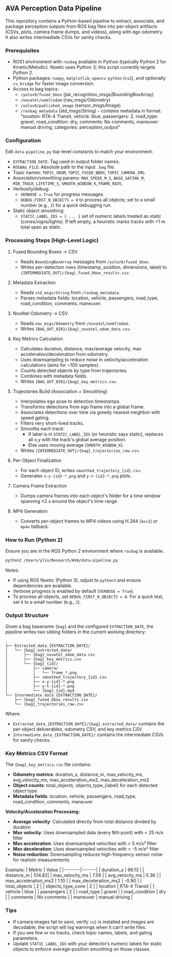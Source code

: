 ## AVA Perception Data Pipeline

This repository contains a Python-based pipeline to extract, associate, and package perception outputs from ROS bag files into per-object artifacts (CSVs, plots, camera frame dumps, and videos), along with ego odometry. It also writes intermediate CSVs for sanity checks.

### Prerequisites
- ROS1 environment with `rosbag` available in Python (typically Python 2 for Kinetic/Melodic). Noetic uses Python 3; this script currently targets Python 2.
- Python packages: `numpy`, `matplotlib`, `opencv-python` (`cv2`), and optionally `cv_bridge` for faster image conversion.
- Access to bag topics:
  - `/yolov9/fused_bbox` (jsk_recognition_msgs/BoundingBoxArray)
  - `/novatel/oem7/odom` (nav_msgs/Odometry)
  - `/yolov9/published_image` (sensor_msgs/Image)
  - `/rosbag_metadata` (std_msgs/String) - contains metadata in format: "location: RTA-4 Transit, vehicle: blue, passengers: 2, road_type: gravel, road_condition: dry, comments: No comments, maneuver: manual driving, categories: perception_output"

### Configuration
Edit `data-pipeline.py` top-level constants to match your environment:
- `EXTRACTION_DATE`: Tag used in output folder names.
- `ROSBAG_FILE`: Absolute path to the input `.bag` file.
- Topic names: `TOPIC_ODOM`, `TOPIC_FUSED_BBOX`, `TOPIC_CAMERA_IMG`.
- Association/smoothing params: `MAX_SPEED_M_S`, `BASE_GATING_M`, `MIN_TRACK_LIFETIME_S`, `SMOOTH_WINDOW_K`, `FRAME_RATE`.
- Verbosity/debug:
  - `VERBOSE = True` for progress messages.
  - `DEBUG_FIRST_N_OBJECTS = 0` to process all objects; set to a small number (e.g., `2`) for a quick debugging run.
- Static object smoothing:
  - `STATIC_LABEL_IDS = { ... }` set of numeric labels treated as static (cones/signs/lights). If left empty, a heuristic marks tracks with <1 m total span as static.

### Processing Steps (High-Level Logic)
1) Fused Bounding Boxes → CSV
   - Reads `BoundingBoxArray` messages from `/yolov9/fused_bbox`.
   - Writes per-detection rows (timestamp, position, dimensions, label) to `{INTERMEDIATE_OUT}/{bag}_fused_bbox_results.csv`.

2) Metadata Extraction
   - Reads `std_msgs/String` from `/rosbag_metadata`.
   - Parses metadata fields: location, vehicle, passengers, road_type, road_condition, comments, maneuver.

3) NovAtel Odometry → CSV
   - Reads `nav_msgs/Odometry` from `/novatel/oem7/odom`.
   - Writes `{BAG_OUT_DIR}/{bag}_novatel_odom_data.csv`.

4) Key Metrics Calculation
   - Calculates duration, distance, max/average velocity, max acceleration/deceleration from odometry.
   - Uses downsampling to reduce noise in velocity/acceleration calculations (aims for ~100 samples).
   - Counts detected objects by type from trajectories.
   - Combines with metadata fields.
   - Writes `{BAG_OUT_DIR}/{bag}_key_metrics.csv`.

5) Trajectories Build (Association + Smoothing)
   - Interpolates ego pose to detection timestamps.
   - Transforms detections from ego frame into a global frame.
   - Associates detections over time via greedy nearest-neighbor with speed gating.
   - Filters very short-lived tracks.
   - Smooths each track:
     - If label is in `STATIC_LABEL_IDS` (or heuristic says static), replaces all x,y with the track's global average position.
     - Else uses moving average (`SMOOTH_WINDOW_K`).
   - Writes `{INTERMEDIATE_OUT}/{bag}_trajectories_raw.csv`.

6) Per-Object Finalization
   - For each object ID, writes `smoothed_trajectory_{id}.csv`.
   - Generates `x-y-{id}-*.png` and `y-t-{id}-*.png` plots.

7) Camera Frame Extraction
   - Dumps camera frames into each object's folder for a time window spanning ±2 s around the object's time range.

8) MP4 Generation
   - Converts per-object frames to MP4 videos using H.264 (`avc1`) or `mp4v` fallback.

### How to Run (Python 2)
Ensure you are in the ROS Python 2 environment where `rosbag` is available.

```bash
python2 /Users/ylin/Research/AVA/data-pipeline.py
```

Notes:
- If using ROS Noetic (Python 3), adjust to `python3` and ensure dependencies are available.
- Verbose progress is enabled by default (`VERBOSE = True`).
- To process all objects, set `DEBUG_FIRST_N_OBJECTS = 0`. For a quick test, set it to a small number (e.g., `2`).

### Output Structure

Given a bag basename `{bag}` and the configured `EXTRACTION_DATE`, the pipeline writes two sibling folders in the current working directory:

```text
.
├── Extracted_data_{EXTRACTION_DATE}/
│   └── {bag}_extracted_data/
│       ├── {bag}_novatel_odom_data.csv
│       ├── {bag}_key_metrics.csv
│       └── {bag}_{id}/
│           ├── camera/
│           │   └── frame_*.png
│           ├── smoothed_trajectory_{id}.csv
│           ├── x-y-{id}-*.png
│           ├── y-t-{id}-*.png
│           └── {bag}_{id}.mp4
└── Intermediate_data_{EXTRACTION_DATE}/
    ├── {bag}_fused_bbox_results.csv
    └── {bag}_trajectories_raw.csv
```

Where:
- `Extracted_data_{EXTRACTION_DATE}/{bag}_extracted_data/` contains the per-object deliverables, odometry CSV, and key metrics CSV.
- `Intermediate_data_{EXTRACTION_DATE}/` contains the intermediate CSVs for sanity checks.

### Key Metrics CSV Format
The `{bag}_key_metrics.csv` file contains:
- **Odometry metrics**: duration_s, distance_m, max_velocity_ms, avg_velocity_ms, max_acceleration_ms2, max_deceleration_ms2
- **Object counts**: total_objects, objects_type_{label} for each detected object type
- **Metadata fields**: location, vehicle, passengers, road_type, road_condition, comments, maneuver

**Velocity/Acceleration Processing:**
- **Average velocity**: Calculated directly from total distance divided by duration
- **Max velocity**: Uses downsampled data (every Nth point) with < 25 m/s filter
- **Max acceleration**: Uses downsampled velocities with < 5 m/s² filter  
- **Max deceleration**: Uses downsampled velocities with > -5 m/s² filter
- **Noise reduction**: Downsampling reduces high-frequency sensor noise for realistic measurements

Example:
| Metric | Value |
|--------|-------|
| duration_s | 96.13 |
| distance_m | 514.82|
| max_velocity_ms | 7.59 |
| avg_velocity_ms | 5.36 |
| max_acceleration_ms2 | 1.10 |
| max_deceleration_ms2 | -0.90 |
| total_objects | 2 |
| objects_type_cone | 2 |
| location | RTA-4 Transit |
| vehicle | blue |
| passengers | 2 |
| road_type | gravel |
| road_condition | dry |
| comments | No comments |
| maneuver | manual driving |


### Tips
- If camera images fail to save, verify `cv2` is installed and images are decodable; the script will log warnings when it can’t write files.
- If you see few or no tracks, check topic names, labels, and gating parameters.
- Update `STATIC_LABEL_IDS` with your detector’s numeric labels for static objects to enforce average-position smoothing on those classes.


